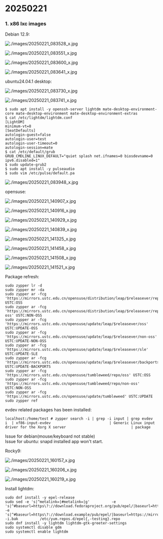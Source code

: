 # 20250221
### 1. x86 lxc images
Debian 12.9:    

![./images/20250221_083528_x.jpg](./images/20250221_083528_x.jpg)

![./images/20250221_083551_x.jpg](./images/20250221_083551_x.jpg)

![./images/20250221_083600_x.jpg](./images/20250221_083600_x.jpg)

![./images/20250221_083641_x.jpg](./images/20250221_083641_x.jpg)

ubuntu24.04.1 desktop:    

![./images/20250221_083730_x.jpg](./images/20250221_083730_x.jpg)

![./images/20250221_083741_x.jpg](./images/20250221_083741_x.jpg)


```
$ sudo apt install -y openssh-server lightdm mate-desktop-environment-core mate-desktop-environment mate-desktop-environment-extras
$ cat /etc/lightdm/lightdm.conf
[LightDM]
minimum-vt=8
[SeatDefaults]
autologin-guest=false
autologin-user=test
autologin-user-timeout=0
autologin-session=mate
$ cat /etc/default/grub
GRUB_CMDLINE_LINUX_DEFAULT="quiet splash net.ifnames=0 biosdevname=0 ipv6.disabled=1"
$ sudo update-grub2
$ sudo apt install -y pulseaudio
$ sudo vim /etc/pulse/default.pa
```
![./images/20250221_083948_x.jpg](./images/20250221_083948_x.jpg)

opensuse:    

![./images/20250221_140907_x.jpg](./images/20250221_140907_x.jpg)

![./images/20250221_140916_x.jpg](./images/20250221_140916_x.jpg)

![./images/20250221_140929_x.jpg](./images/20250221_140929_x.jpg)

![./images/20250221_140839_x.jpg](./images/20250221_140839_x.jpg)

![./images/20250221_141325_x.jpg](./images/20250221_141325_x.jpg)

![./images/20250221_141458_x.jpg](./images/20250221_141458_x.jpg)

![./images/20250221_141508_x.jpg](./images/20250221_141508_x.jpg)

![./images/20250221_141521_x.jpg](./images/20250221_141521_x.jpg)

Package refresh:    

```
sudo zypper lr -d
sudo zypper mr -da
sudo zypper ar -fcg 'https://mirrors.ustc.edu.cn/opensuse/distribution/leap/$releasever/repo/oss' USTC:OSS
sudo zypper ar -fcg 'https://mirrors.ustc.edu.cn/opensuse/distribution/leap/$releasever/repo/non-oss' USTC:NON-OSS
sudo zypper ar -fcg 'https://mirrors.ustc.edu.cn/opensuse/update/leap/$releasever/oss' USTC:UPDATE-OSS
sudo zypper ar -fcg 'https://mirrors.ustc.edu.cn/opensuse/update/leap/$releasever/non-oss' USTC:UPDATE-NON-OSS
sudo zypper ar -fcg 'https://mirrors.ustc.edu.cn/opensuse/update/leap/$releasever/sle' USTC:UPDATE-SLE
sudo zypper ar -fcg 'https://mirrors.ustc.edu.cn/opensuse/update/leap/$releasever/backports' USTC:UPDATE-BACKPORTS
sudo zypper ar -fcg 'https://mirrors.ustc.edu.cn/opensuse/tumbleweed/repo/oss' USTC:OSS
sudo zypper ar -fcg 'https://mirrors.ustc.edu.cn/opensuse/tumbleweed/repo/non-oss' USTC:NON-OSS
sudo zypper ar -fcg 'https://mirrors.ustc.edu.cn/opensuse/update/tumbleweed' USTC:UPDATE
sudo zypper ref
```
evdev related packages has been installed:     

```
localhost:/home/test # zypper search -i | grep -i input | grep evdev
i  | xf86-input-evdev                           | Generic Linux input driver for the Xorg X server                              | package

```
Issue for debian(mouse/keyboard not stable)     
Issue for ubuntu: snapd installed app won't start.   


Rocky9:    

![./images/20250221_160157_x.jpg](./images/20250221_160157_x.jpg)

![./images/20250221_160206_x.jpg](./images/20250221_160206_x.jpg)

![./images/20250221_160219_x.jpg](./images/20250221_160219_x.jpg)

Install lightdm:     

```
sudo dnf install -y epel-release
sudo sed -e 's|^metalink=|#metalink=|g'          -e 's|^#baseurl=https\?://download.fedoraproject.org/pub/epel/|baseurl=https://mirrors.ustc.edu.cn/epel/|g'          -e 's|^#baseurl=https\?://download.example/pub/epel/|baseurl=https://mirrors.ustc.edu.cn/epel/|g'          -i.bak          /etc/yum.repos.d/epel{,-testing}.repo
sudo dnf install -y lightdm lightdm-gtk-greeter-settings
sudo systemctl disable gdm
sudo systemctl enable lightdm
```
